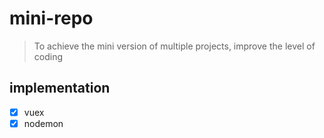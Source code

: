# mini-repo

> To achieve the mini version of multiple projects, improve the level of coding

## implementation

- [x] vuex
- [x] nodemon
